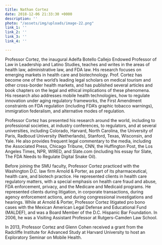 ```yaml
---
title: Nathan Cortez
date: 2018-12-06 21:33:30 +0000
description: ''
photo: "/assets/img/uploads/image-22.png"
link_1: ''
link_2: ''
link_3: ''
link_4: ''

---
```

Professor Cortez, the inaugural Adelfa Botello Callejo Endowed Professor of Law in Leadership and Latino Studies, teaches and writes in the areas of health law, administrative law, and FDA law. His research focuses on emerging markets in health care and biotechnology. Prof. Cortez has become one of the world’s leading legal scholars on medical tourism and other cross-border health markets, and has published several articles and book chapters on the legal and ethical implications of these phenomena. His research also addresses mobile health technologies, how to regulate innovation under aging regulatory frameworks, the First Amendment constraints on FDA regulation (including FDA’s graphic tobacco warnings), immigration federalism, and alternative modes of regulation.

Professor Cortez has presented his research around the world, including to professional societies, at industry conferences, to regulators, and at several universities, including Colorado, Harvard, North Carolina, the University of Paris, Radboud University (Netherlands), Stanford, Texas, Wisconsin, and Yale. He also provides frequent legal commentary to the media, including the Associated Press, Chicago Tribune, CNN, the Huffington Post, the Los Angeles Times, NPR, WIRED, and Slate.com (including his essay for Slate, The FDA Needs to Regulate Digital Snake Oil).

Before joining the SMU faculty, Professor Cortez practiced with the Washington D.C. law firm Arnold & Porter, as part of its pharmaceutical, health care, and biotech practice. He represented clients in health care regulatory matters, with a special emphasis on health care fraud and abuse, FDA enforcement, privacy, and the Medicare and Medicaid programs. He represented clients during litigation, in corporate transactions, during agency enforcement actions, and during congressional investigations and hearings. While at Arnold & Porter, Professor Cortez litigated pro bono cases with the Mexican American Legal Defense and Educational Fund (MALDEF), and was a Board Member of the D.C. Hispanic Bar Foundation. In 2006, he was a Visiting Assistant Professor at Rutgers-Camden Law School.

In 2013, Professor Cortez and Glenn Cohen received a grant from the Radcliffe Institute for Advanced Study at Harvard University to host an Exploratory Seminar on Mobile Health.